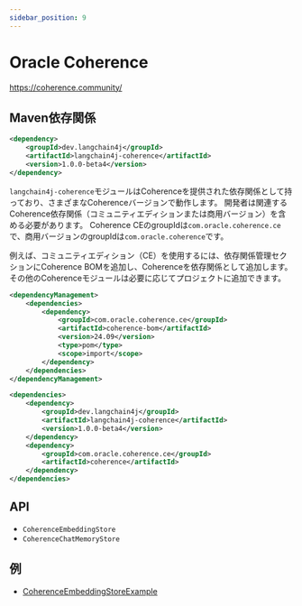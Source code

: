 ```yaml
---
sidebar_position: 9
---
```


# Oracle Coherence

https://coherence.community/

## Maven依存関係

```xml
<dependency>
    <groupId>dev.langchain4j</groupId>
    <artifactId>langchain4j-coherence</artifactId>
    <version>1.0.0-beta4</version>
</dependency>
```

`langchain4j-coherence`モジュールはCoherenceを提供された依存関係として持っており、さまざまなCoherenceバージョンで動作します。
開発者は関連するCoherence依存関係（コミュニティエディションまたは商用バージョン）を含める必要があります。
Coherence CEのgroupIdは`com.oracle.coherence.ce`で、商用バージョンのgroupIdは`com.oracle.coherence`です。

例えば、コミュニティエディション（CE）を使用するには、依存関係管理セクションにCoherence BOMを追加し、Coherenceを依存関係として追加します。その他のCoherenceモジュールは必要に応じてプロジェクトに追加できます。

```xml
<dependencyManagement>
    <dependencies>
        <dependency>
            <groupId>com.oracle.coherence.ce</groupId>
            <artifactId>coherence-bom</artifactId>
            <version>24.09</version>
            <type>pom</type>
            <scope>import</scope>
        </dependency>
    </dependencies>
</dependencyManagement>

<dependencies>
    <dependency>
        <groupId>dev.langchain4j</groupId>
        <artifactId>langchain4j-coherence</artifactId>
        <version>1.0.0-beta4</version>
    </dependency>
    <dependency>
        <groupId>com.oracle.coherence.ce</groupId>
        <artifactId>coherence</artifactId>
    </dependency>
</dependencies>
```

## API

- `CoherenceEmbeddingStore`
- `CoherenceChatMemoryStore`

## 例

- [CoherenceEmbeddingStoreExample](https://github.com/langchain4j/langchain4j-examples/blob/main/oracle-coherence-example/src/main/java/CoherenceEmbeddingStoreExample.java)
